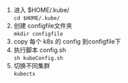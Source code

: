 1. 进入 $HOME/.kube/  
  `cd $HOME/.kube/`
2. 创建 configfile文件夹  
  `mkdir configfile`
3. copy 每个 k8s 的 config 到configfile下  
4. 执行脚本 config.sh  
  `sh kubeConfig.sh`  
5. 切换不同集群  
  `kubectx`
